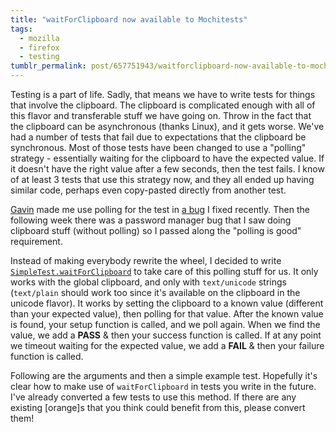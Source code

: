 ```yaml
---
title: "waitForClipboard now available to Mochitests"
tags:
  - mozilla
  - firefox
  - testing
tumblr_permalink: post/657751943/waitforclipboard-now-available-to-mochitests
---
```


Testing is a part of life. Sadly, that means we have to write tests for things that involve the clipboard. The clipboard is complicated enough with all of this flavor and transferable stuff we have going on. Throw in the fact that the clipboard can be asynchronous (thanks Linux), and it gets worse. We've had a number of tests that fail due to expectations that the clipboard be synchronous. Most of those tests have been changed to use a "polling" strategy - essentially waiting for the clipboard to have the expected value. If it doesn't have the right value after a few seconds, then the test fails. I know of at least 3 tests that use this strategy now, and they all ended up having similar code, perhaps even copy-pasted directly from another test.

[Gavin](http://www.gavinsharp.com/) made me use polling for the test in [a bug](https://bugzilla.mozilla.org/show_bug.cgi?id=556061) I fixed recently. Then the following week there was a password manager bug that I saw doing clipboard stuff (without polling) so I passed along the "polling is good" requirement.

Instead of making everybody rewrite the wheel, I decided to write [`SimpleTest.waitForClipboard`](https://bugzilla.mozilla.org/show_bug.cgi?id=567870) to take care of this polling stuff for us. It only works with the global clipboard, and only with `text/unicode` strings (`text/plain` should work too since it's available on the clipboard in the unicode flavor). It works by setting the clipboard to a known value (different than your expected value), then polling for that value. After the known value is found, your setup function is called, and we poll again. When we find the value, we add a **PASS** & then your success function is called. If at any point we timeout waiting for the expected value, we add a **FAIL** & then your failure function is called.

Following are the arguments and then a simple example test. Hopefully it's clear how to make use of `waitForClipboard` in tests you write in the future. I've already converted a few tests to use this method. If there are any existing [orange]s that you think could benefit from this, please convert them!

<script src="http://gist.github.com/423041.js"></script>
